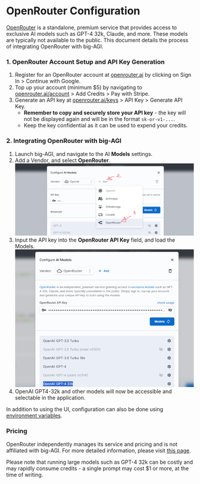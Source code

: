 # OpenRouter Configuration

[OpenRouter](https://openrouter.ai) is a standalone, premium service
that provides access to <Link href='https://openrouter.ai/docs#models' target='_blank'>exclusive AI models</Link>
such as GPT-4 32k, Claude, and more. These models are typically not available to the public.
This document details the process of integrating OpenRouter with big-AGI.

### 1. OpenRouter Account Setup and API Key Generation

1. Register for an OpenRouter account at [openrouter.ai](https://openrouter.ai) by clicking on Sign In > Continue with Google.
2. Top up your account (minimum $5) by navigating to [openrouter.ai/account](https://openrouter.ai/account) > Add Credits > Pay with Stripe.
3. Generate an API key at [openrouter.ai/keys](https://openrouter.ai/keys) > API Key > Generate API Key.
   - **Remember to copy and securely store your API key** - the key will not be displayed again and will be in the format `sk-or-v1-...`.
   - Keep the key confidential as it can be used to expend your credits.

### 2. Integrating OpenRouter with big-AGI

1. Launch big-AGI, and navigate to the AI **Models** settings.
2. Add a Vendor, and select **OpenRouter**.
   ![feature-openrouter-add.png](pixels/feature-openrouter-add.png)
3. Input the API key into the **OpenRouter API Key** field, and load the Models.
   ![feature-openrouter-configure.png](pixels/feature-openrouter-configure.png)
4. OpenAI GPT4-32k and other models will now be accessible and selectable in the application.

In addition to using the UI, configuration can also be done using
[environment variables](environment-variables.md).

### Pricing

OpenRouter independently manages its service and pricing and is not affiliated with big-AGI.
For more detailed information, please visit [this page](https://openrouter.ai/docs#models).

Please note that running large models such as GPT-4 32k can be costly and may rapidly consume
credits - a single prompt may cost $1 or more, at the time of writing.
